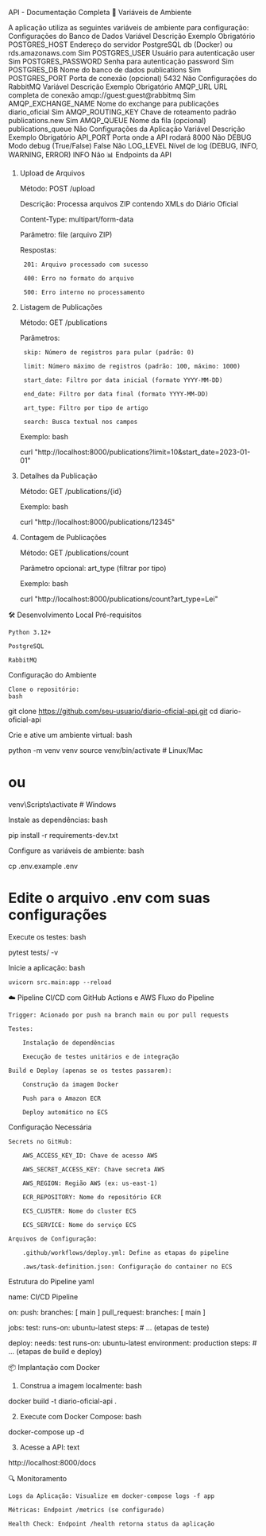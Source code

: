 API - Documentação Completa
🔧 Variáveis de Ambiente

A aplicação utiliza as seguintes variáveis de ambiente para configuração:
Configurações do Banco de Dados
Variável	Descrição	Exemplo	Obrigatório
POSTGRES_HOST	Endereço do servidor PostgreSQL	db (Docker) ou rds.amazonaws.com	Sim
POSTGRES_USER	Usuário para autenticação	user	Sim
POSTGRES_PASSWORD	Senha para autenticação	password	Sim
POSTGRES_DB	Nome do banco de dados	publications	Sim
POSTGRES_PORT	Porta de conexão (opcional)	5432	Não
Configurações do RabbitMQ
Variável	Descrição	Exemplo	Obrigatório
AMQP_URL	URL completa de conexão	amqp://guest:guest@rabbitmq	Sim
AMQP_EXCHANGE_NAME	Nome do exchange para publicações	diario_oficial	Sim
AMQP_ROUTING_KEY	Chave de roteamento padrão	publications.new	Sim
AMQP_QUEUE	Nome da fila (opcional)	publications_queue	Não
Configurações da Aplicação
Variável	Descrição	Exemplo	Obrigatório
API_PORT	Porta onde a API rodará	8000	Não
DEBUG	Modo debug (True/False)	False	Não
LOG_LEVEL	Nível de log (DEBUG, INFO, WARNING, ERROR)	INFO	Não
📊 Endpoints da API
1. Upload de Arquivos

    Método: POST /upload

    Descrição: Processa arquivos ZIP contendo XMLs do Diário Oficial

    Content-Type: multipart/form-data

    Parâmetro: file (arquivo ZIP)

    Respostas:

        201: Arquivo processado com sucesso

        400: Erro no formato do arquivo

        500: Erro interno no processamento

2. Listagem de Publicações

    Método: GET /publications

    Parâmetros:

        skip: Número de registros para pular (padrão: 0)

        limit: Número máximo de registros (padrão: 100, máximo: 1000)

        start_date: Filtro por data inicial (formato YYYY-MM-DD)

        end_date: Filtro por data final (formato YYYY-MM-DD)

        art_type: Filtro por tipo de artigo

        search: Busca textual nos campos

    Exemplo:
    bash

    curl "http://localhost:8000/publications?limit=10&start_date=2023-01-01"

3. Detalhes da Publicação

    Método: GET /publications/{id}

    Exemplo:
    bash

    curl "http://localhost:8000/publications/12345"

4. Contagem de Publicações

    Método: GET /publications/count

    Parâmetro opcional: art_type (filtrar por tipo)

    Exemplo:
    bash

    curl "http://localhost:8000/publications/count?art_type=Lei"

🛠️ Desenvolvimento Local
Pré-requisitos

    Python 3.12+

    PostgreSQL

    RabbitMQ

Configuração do Ambiente

    Clone o repositório:
    bash

git clone https://github.com/seu-usuario/diario-oficial-api.git
cd diario-oficial-api

Crie e ative um ambiente virtual:
bash

python -m venv venv
source venv/bin/activate  # Linux/Mac
# ou
venv\Scripts\activate     # Windows

Instale as dependências:
bash

pip install -r requirements-dev.txt

Configure as variáveis de ambiente:
bash

cp .env.example .env
# Edite o arquivo .env com suas configurações

Execute os testes:
bash

pytest tests/ -v

Inicie a aplicação:
bash

    uvicorn src.main:app --reload

☁️ Pipeline CI/CD com GitHub Actions e AWS
Fluxo do Pipeline

    Trigger: Acionado por push na branch main ou por pull requests

    Testes:

        Instalação de dependências

        Execução de testes unitários e de integração

    Build e Deploy (apenas se os testes passarem):

        Construção da imagem Docker

        Push para o Amazon ECR

        Deploy automático no ECS

Configuração Necessária

    Secrets no GitHub:

        AWS_ACCESS_KEY_ID: Chave de acesso AWS

        AWS_SECRET_ACCESS_KEY: Chave secreta AWS

        AWS_REGION: Região AWS (ex: us-east-1)

        ECR_REPOSITORY: Nome do repositório ECR

        ECS_CLUSTER: Nome do cluster ECS

        ECS_SERVICE: Nome do serviço ECS

    Arquivos de Configuração:

        .github/workflows/deploy.yml: Define as etapas do pipeline

        .aws/task-definition.json: Configuração do container no ECS

Estrutura do Pipeline
yaml

name: CI/CD Pipeline

on:
  push:
    branches: [ main ]
  pull_request:
    branches: [ main ]

jobs:
  test:
    runs-on: ubuntu-latest
    steps:
      # ... (etapas de teste)
    
  deploy:
    needs: test
    runs-on: ubuntu-latest
    environment: production
    steps:
      # ... (etapas de build e deploy)

📦 Implantação com Docker
1. Construa a imagem localmente:
bash

docker build -t diario-oficial-api .

2. Execute com Docker Compose:
bash

docker-compose up -d

3. Acesse a API:
text

http://localhost:8000/docs

🔍 Monitoramento

    Logs da Aplicação: Visualize em docker-compose logs -f app

    Métricas: Endpoint /metrics (se configurado)

    Health Check: Endpoint /health retorna status da aplicação